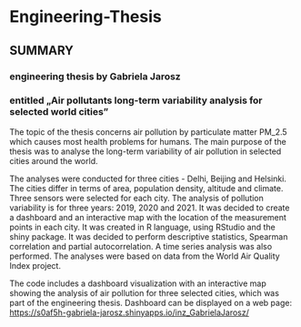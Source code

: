 # Engineering-Thesis
## SUMMARY
### engineering thesis by Gabriela Jarosz
### entitled „Air pollutants long-term variability analysis for selected world cities”

The topic of the thesis concerns air pollution by particulate matter PM_2.5 which causes most health problems for humans. The main purpose of the thesis was to analyse the long-term variability of air pollution in selected cities around the world.

The analyses were conducted for three cities - Delhi, Beijing and Helsinki. The cities differ in terms of area, population density, altitude and climate. Three sensors were selected for each city. The analysis of pollution variability is for three years: 2019, 2020 and 2021. It was decided to create a dashboard and an interactive map with the location of the measurement points in each city. It was created in R language, using RStudio and the shiny package. It was decided to perform descriptive statistics, Spearman correlation and partial autocorrelation. A time series analysis was also performed. The analyses were based on data from the World Air Quality Index project. 

The code includes a dashboard visualization with an interactive map showing the analysis of air pollution for three selected cities, which was part of the engineering thesis. Dashboard can be displayed on a web page: https://s0af5h-gabriela-jarosz.shinyapps.io/inz_GabrielaJarosz/

